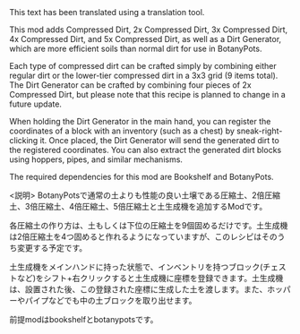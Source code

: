 <Guide>
This text has been translated using a translation tool.

This mod adds Compressed Dirt, 2x Compressed Dirt, 3x Compressed Dirt, 4x Compressed Dirt, and 5x Compressed Dirt, as well as a Dirt Generator, which are more efficient soils than normal dirt for use in BotanyPots.

Each type of compressed dirt can be crafted simply by combining either regular dirt or the lower-tier compressed dirt in a 3x3 grid (9 items total). The Dirt Generator can be crafted by combining four pieces of 2x Compressed Dirt, but please note that this recipe is planned to change in a future update.

When holding the Dirt Generator in the main hand, you can register the coordinates of a block with an inventory (such as a chest) by sneak-right-clicking it. Once placed, the Dirt Generator will send the generated dirt to the registered coordinates. You can also extract the generated dirt blocks using hoppers, pipes, and similar mechanisms.

The required dependencies for this mod are Bookshelf and BotanyPots.

<説明>
BotanyPotsで通常の土よりも性能の良い土壌である圧縮土、2倍圧縮土、3倍圧縮土、4倍圧縮土、5倍圧縮土と土生成機を追加するModです。

各圧縮土の作り方は、土もしくは下位の圧縮土を9個固めるだけです。土生成機は2倍圧縮土を4つ固めると作れるようになっていますが、このレシピはそのうち変更する予定です。

土生成機をメインハンドに持った状態で、インベントリを持つブロック(チェストなど)をシフト+右クリックすると土生成機に座標を登録できます。土生成機は、設置された後、この登録された座標に生成した土を渡します。また、ホッパーやパイプなどでも中の土ブロックを取り出せます。

前提modはbookshelfとbotanypotsです。
